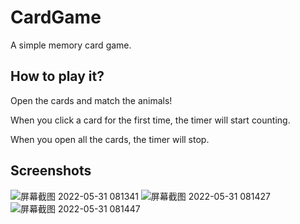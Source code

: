 # CardGame
A simple memory card game.

## How to play it?
Open the cards and match the animals!

When you click a card for the first time, the timer will start counting.

When you open all the cards, the timer will stop.

## Screenshots

![屏幕截图 2022-05-31 081341](https://user-images.githubusercontent.com/106433383/171070250-b942553e-49e4-4ed9-9a4c-afa61d0d738a.png)
![屏幕截图 2022-05-31 081427](https://user-images.githubusercontent.com/106433383/171070255-d564e018-3eb2-40bf-b8b6-be5258a3a552.png)
![屏幕截图 2022-05-31 081447](https://user-images.githubusercontent.com/106433383/171070259-48a74073-31e5-431b-a180-588986d00ce9.png)

